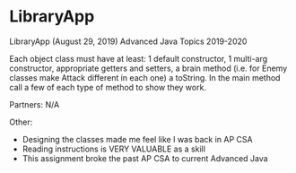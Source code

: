 # LibraryApp

LibraryApp (August 29, 2019)
Advanced Java Topics 2019-2020

Each object class must have at least: 1 default constructor, 1 multi-arg constructor, appropriate getters and setters, a brain method (i.e. for Enemy classes make Attack different in each one) a toString. In the main method call a few of each type of method to show they work.

Partners: N/A

Other:
 - Designing the classes made me feel like I was back in AP CSA
 - Reading instructions is VERY VALUABLE as a skill
 - This assignment broke the past AP CSA to current Advanced Java

